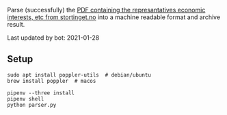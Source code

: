 Parse (successfully) the [PDF containing the represantatives economic interests, etc from stortinget.no](https://www.stortinget.no/no/Stortinget-og-demokratiet/Representantene/Okonomiske-interesser/) into a machine readable format and archive result.

Last updated by bot: 2021-01-28

## Setup
    sudo apt install poppler-utils  # debian/ubuntu
    brew install poppler  # macos

    pipenv --three install
    pipenv shell
    python parser.py
